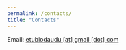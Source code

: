 ```yaml
---
permalink: /contacts/
title: "Contacts"
---
```


Email: <a href="mailto:etubiodaudu@gmail.com ">etubiodaudu [at] gmail [dot] com </a>


